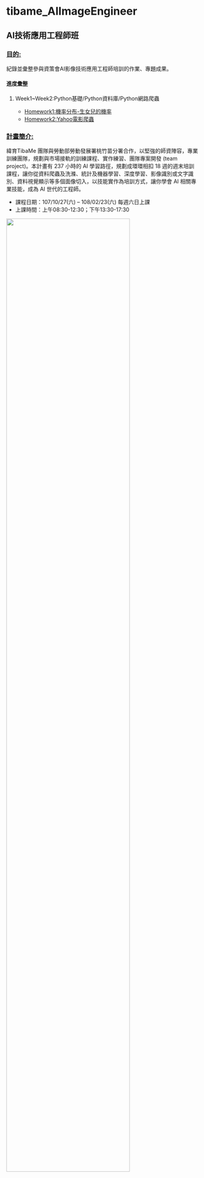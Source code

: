 # tibame_AIImageEngineer
## AI技術應用工程師班
### <ins>目的:<ins>
紀錄並彙整參與資策會AI影像技術應用工程師培訓的作業、專題成果。
#### 進度彙整
<ol>
  <li>Week1~Week2:Python基礎/Python資料庫/Python網路爬蟲</li>
  <ul>
    <li><a href="https://github.com/superRenh/tibame_AIImageEngineer/blob/master/homework1_probability%20.ipynb" target="_blank">Homework1:機率分布-生女兒的機率</a></li>
    <li><a href="https://github.com/superRenh/tibame_AIImageEngineer/blob/master/homework2_yahoo_movie_crawler.ipynb">Homework2:Yahoo電影爬蟲</a></li>
  
  </ul>
  
 </ol>

### <ins>計畫簡介:<ins>
緯育TibaMe 團隊與勞動部勞動發展署桃竹苗分署合作，以堅強的師資陣容，專業訓練團隊，規劃與市場接軌的訓練課程、實作練習、團隊專案開發 (team project)。本計畫有 237 小時的 AI 學習路徑，規劃成環環相扣 18 週的週末培訓課程，讓你從資料爬蟲及洗滌、統計及機器學習、深度學習、影像識別或文字識別、資料視覺顯示等多個面像切入，以技能實作為培訓方式，讓你學會 AI 相關專業技能，成為 AI 世代的工程師。<br>

<ul>
  <li>課程日期：107/10/27(六) – 108/02/23(六) 每週六日上課</li>
  <li>上課時間：上午08:30-12:30；下午13:30-17:30</li>
</ul>
<img src='https://s3-ap-northeast-1.amazonaws.com/marketing-prd/goodjob/ai-engineer/images/six-skills.svg' width="80%" height="80%" style="float.center">


